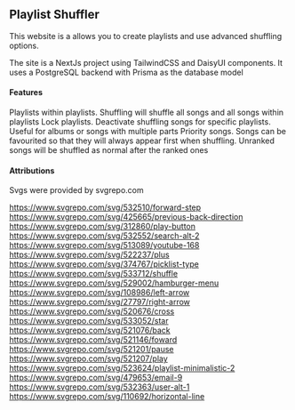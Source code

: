 ## Playlist Shuffler
This website is a allows you to create playlists and use advanced shuffling options.

The site is a NextJs project using TailwindCSS and DaisyUI components. It uses a PostgreSQL backend with Prisma as the database model

#### Features

Playlists within playlists. Shuffling will shuffle all songs and all songs within playlists
Lock playlists. Deactivate shuffling songs for specific playlists. Useful for albums or songs with multiple parts
Priority songs. Songs can be favourited so that they will always appear first when shuffling. Unranked songs will be shuffled as normal after the ranked ones

#### Attributions
Svgs were provided by svgrepo.com

https://www.svgrepo.com/svg/532510/forward-step
https://www.svgrepo.com/svg/425665/previous-back-direction
https://www.svgrepo.com/svg/312860/play-button
https://www.svgrepo.com/svg/532552/search-alt-2
https://www.svgrepo.com/svg/513089/youtube-168
https://www.svgrepo.com/svg/522237/plus
https://www.svgrepo.com/svg/374767/picklist-type
https://www.svgrepo.com/svg/533712/shuffle
https://www.svgrepo.com/svg/529002/hamburger-menu 
https://www.svgrepo.com/svg/108986/left-arrow
https://www.svgrepo.com/svg/27797/right-arrow
https://www.svgrepo.com/svg/520676/cross
https://www.svgrepo.com/svg/533052/star
https://www.svgrepo.com/svg/521076/back
https://www.svgrepo.com/svg/521146/foward
https://www.svgrepo.com/svg/521201/pause
https://www.svgrepo.com/svg/521207/play
https://www.svgrepo.com/svg/523624/playlist-minimalistic-2
https://www.svgrepo.com/svg/479653/email-9
https://www.svgrepo.com/svg/532363/user-alt-1
https://www.svgrepo.com/svg/110692/horizontal-line